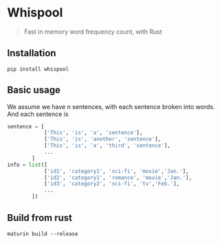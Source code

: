 # Whispool
> Fast in memory word frequency count, with Rust

## Installation
```shell
pip install whispool
```

## Basic usage
We assume we have n sentences, with each sentence broken into words. And each sentence is 
```python
sentence = [
            ['This', 'is', 'a', 'sentence'],
            ['This', 'is', 'another', 'sentence'],
            ['This', 'is', 'a', 'third', 'sentence'],
            ...
        ]
info = list([
            ['id1', 'category1', 'sci-fi', 'movie','Jan.'],
            ['id2', 'category1', 'romance', 'movie','Jan.'],
            ['id3', 'category2', 'sci-fi', 'tv','Feb.'],
            ...
        ])

```

## Build from rust
```shell
maturin build --release
```